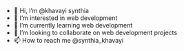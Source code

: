 - 👋 Hi, I’m @khavayi synthia
- 👀 I’m interested in web development 
- 🌱 I’m currently learning web development
- 💞️ I’m looking to collaborate on web development projects
- 📫 How to reach me @synthia_khavayi

<!---
khavayisynthia/khavayisynthia is a ✨ special ✨ repository because its `README.md` (this file) appears on your GitHub profile.
You can click the Preview link to take a look at your changes.
--->
